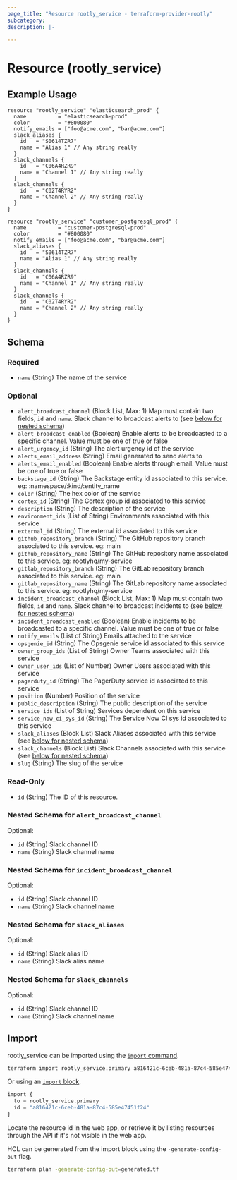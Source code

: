 ```yaml
---
page_title: "Resource rootly_service - terraform-provider-rootly"
subcategory:
description: |-
    
---
```


# Resource (rootly_service)



## Example Usage

```shell
resource "rootly_service" "elasticsearch_prod" {
  name          = "elasticsearch-prod"
  color         = "#800080"
  notify_emails = ["foo@acme.com", "bar@acme.com"]
  slack_aliases {
    id   = "S0614TZR7"
    name = "Alias 1" // Any string really
  }
  slack_channels {
    id   = "C06A4RZR9"
    name = "Channel 1" // Any string really
  }
  slack_channels {
    id   = "C02T4RYR2"
    name = "Channel 2" // Any string really
  }
}

resource "rootly_service" "customer_postgresql_prod" {
  name          = "customer-postgresql-prod"
  color         = "#800080"
  notify_emails = ["foo@acme.com", "bar@acme.com"]
  slack_aliases {
    id   = "S0614TZR7"
    name = "Alias 1" // Any string really
  }
  slack_channels {
    id   = "C06A4RZR9"
    name = "Channel 1" // Any string really
  }
  slack_channels {
    id   = "C02T4RYR2"
    name = "Channel 2" // Any string really
  }
}
```

<!-- schema generated by tfplugindocs -->
## Schema

### Required

- `name` (String) The name of the service

### Optional

- `alert_broadcast_channel` (Block List, Max: 1) Map must contain two fields, `id` and `name`. Slack channel to broadcast alerts to (see [below for nested schema](#nestedblock--alert_broadcast_channel))
- `alert_broadcast_enabled` (Boolean) Enable alerts to be broadcasted to a specific channel. Value must be one of true or false
- `alert_urgency_id` (String) The alert urgency id of the service
- `alerts_email_address` (String) Email generated to send alerts to
- `alerts_email_enabled` (Boolean) Enable alerts through email. Value must be one of true or false
- `backstage_id` (String) The Backstage entity id associated to this service. eg: :namespace/:kind/:entity_name
- `color` (String) The hex color of the service
- `cortex_id` (String) The Cortex group id associated to this service
- `description` (String) The description of the service
- `environment_ids` (List of String) Environments associated with this service
- `external_id` (String) The external id associated to this service
- `github_repository_branch` (String) The GitHub repository branch associated to this service. eg: main
- `github_repository_name` (String) The GitHub repository name associated to this service. eg: rootlyhq/my-service
- `gitlab_repository_branch` (String) The GitLab repository branch associated to this service. eg: main
- `gitlab_repository_name` (String) The GitLab repository name associated to this service. eg: rootlyhq/my-service
- `incident_broadcast_channel` (Block List, Max: 1) Map must contain two fields, `id` and `name`. Slack channel to broadcast incidents to (see [below for nested schema](#nestedblock--incident_broadcast_channel))
- `incident_broadcast_enabled` (Boolean) Enable incidents to be broadcasted to a specific channel. Value must be one of true or false
- `notify_emails` (List of String) Emails attached to the service
- `opsgenie_id` (String) The Opsgenie service id associated to this service
- `owner_group_ids` (List of String) Owner Teams associated with this service
- `owner_user_ids` (List of Number) Owner Users associated with this service
- `pagerduty_id` (String) The PagerDuty service id associated to this service
- `position` (Number) Position of the service
- `public_description` (String) The public description of the service
- `service_ids` (List of String) Services dependent on this service
- `service_now_ci_sys_id` (String) The Service Now CI sys id associated to this service
- `slack_aliases` (Block List) Slack Aliases associated with this service (see [below for nested schema](#nestedblock--slack_aliases))
- `slack_channels` (Block List) Slack Channels associated with this service (see [below for nested schema](#nestedblock--slack_channels))
- `slug` (String) The slug of the service

### Read-Only

- `id` (String) The ID of this resource.

<a id="nestedblock--alert_broadcast_channel"></a>
### Nested Schema for `alert_broadcast_channel`

Optional:

- `id` (String) Slack channel ID
- `name` (String) Slack channel name


<a id="nestedblock--incident_broadcast_channel"></a>
### Nested Schema for `incident_broadcast_channel`

Optional:

- `id` (String) Slack channel ID
- `name` (String) Slack channel name


<a id="nestedblock--slack_aliases"></a>
### Nested Schema for `slack_aliases`

Optional:

- `id` (String) Slack alias ID
- `name` (String) Slack alias name


<a id="nestedblock--slack_channels"></a>
### Nested Schema for `slack_channels`

Optional:

- `id` (String) Slack channel ID
- `name` (String) Slack channel name

## Import

rootly_service can be imported using the [`import` command](https://developer.hashicorp.com/terraform/cli/commands/import).

```sh
terraform import rootly_service.primary a816421c-6ceb-481a-87c4-585e47451f24
```

Or using an [`import` block](https://developer.hashicorp.com/terraform/language/import).

```terraform
import {
  to = rootly_service.primary
  id = "a816421c-6ceb-481a-87c4-585e47451f24"
}
```

Locate the resource id in the web app, or retrieve it by listing resources through the API if it's not visible in the web app.

HCL can be generated from the import block using the `-generate-config-out` flag.

```sh
terraform plan -generate-config-out=generated.tf
```
